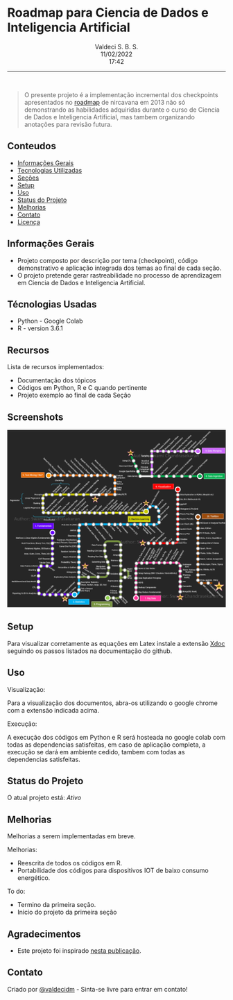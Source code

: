 # Roadmap para Ciencia de Dados e Inteligencia Artificial
<center>Valdeci S. B. S.</center>
<center>11/02/2022</center>
<center>17:42</center>

___

<br>

> O presente projeto é a implementação incremental dos checkpoints apresentados no [roadmap](http://nirvacana.com/thoughts/2013/07/08/becoming-a-data-scientist/) de nircavana em 2013 não só demonstrando as habilidades adquiridas durante o curso de Ciencia de Dados e Inteligencia Artificial, mas tambem organizando anotações para revisão futura.
>
> 

## Conteudos
* [Informações Gerais](#informacoes-gerais)
* [Tecnologias Utilizadas](#tecnologias-utilizadas)
* [Seções](#secoes)
* [Setup](#setup)
* [Uso](#uso)
* [Status do Projeto](#status-do-projeto)
* [Melhorias](#melhorias)
* [Contato](#contato)
* [Licença](#licenca)


## Informações Gerais

- Projeto composto por descrição por tema (checkpoint), código demonstrativo e aplicação integrada dos temas ao final de cada seção.
- O projeto pretende gerar rastreabilidade no processo de aprendizagem em Ciencia de Dados e Inteligencia Artificial.



## Técnologias Usadas
- Python - Google Colab
- R      - version 3.6.1

## Recursos
Lista de recursos implementados:
- Documentação dos tópicos
- Códigos em Python, R e C quando pertinente
- Projeto exemplo ao final de cada Seção


## Screenshots

![Data Science RoadMap](dsairoadmap.png)

## Setup

Para visualizar corretamente as equações em Latex instale a extensão [Xdoc](https://github.com/nschloe/xhub) seguindo os passos listados na documentação do github.


## Uso

Visualização:

Para a visualização dos documentos, abra-os utilizando o google chrome com a extensão indicada acima.

Execução:

A execução dos códigos em Python e R será hosteada no google colab com todas as dependencias satisfeitas, em caso de aplicação completa, a execução se dará em ambiente cedido, tambem com todas as dependencias satisfeitas.


## Status do Projeto 
O atual projeto está: _Ativo_


## Melhorias

Melhorias a serem implementadas em breve.

Melhorias:
- Reescrita de todos os códigos em R.
- Portabilidade dos códigos para dispositivos IOT de baixo consumo energético.

To do:
- Termino da primeira seção. 
- Inicio do projeto da primeira seção


## Agradecimentos

- Este projeto foi inspirado [nesta publicação](http://nirvacana.com/thoughts/2013/07/08/becoming-a-data-scientist/).


## Contato
Criado por [@valdecidm](https://www.flynerd.pl/) - Sinta-se livre para entrar em contato!


<!-- This project is open source and available under the [... License](). -->
